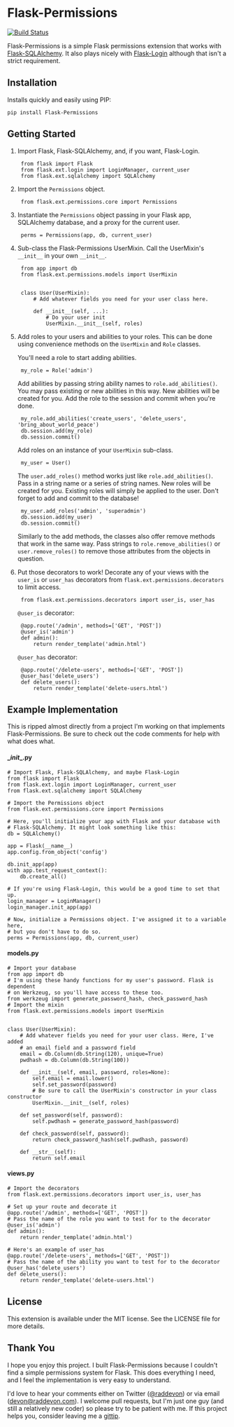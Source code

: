 # Flask-Permissions

[![Build Status](https://travis-ci.org/raddevon/flask-permissions.png?branch=master)](https://travis-ci.org/raddevon/flask-permissions)

Flask-Permissions is a simple Flask permissions extension that works with [Flask-SQLAlchemy](https://github.com/mitsuhiko/flask-sqlalchemy). It also plays nicely with [Flask-Login](https://github.com/maxcountryman/flask-login) although that isn't a strict requirement.

## Installation

Installs quickly and easily using PIP:

    pip install Flask-Permissions

## Getting Started

1. Import Flask, Flask-SQLAlchemy, and, if you want, Flask-Login.

        from flask import Flask
        from flask.ext.login import LoginManager, current_user
        from flask.ext.sqlalchemy import SQLAlchemy

2. Import the `Permissions` object.

        from flask.ext.permissions.core import Permissions

3. Instantiate the `Permissions` object passing in your Flask app, SQLAlchemy database, and a proxy for the current user.

        perms = Permissions(app, db, current_user)

4. Sub-class the Flask-Permissions UserMixin. Call the UserMixin's `__init__` in your own `__init__`.

        from app import db
        from flask.ext.permissions.models import UserMixin


        class User(UserMixin):
            # Add whatever fields you need for your user class here.

            def __init__(self, ...):
                # Do your user init
                UserMixin.__init__(self, roles)

5. Add roles to your users and abilities to your roles. This can be done using convenience methods on the `UserMixin` and `Role` classes.

    You'll need a role to start adding abilities.

        my_role = Role('admin')

    Add abilities by passing string ability names to `role.add_abilities()`. You may pass existing or new abilities in this way. New abilities will be created for you. Add the role to the session and commit when you're done.

        my_role.add_abilities('create_users', 'delete_users', 'bring_about_world_peace')
        db.session.add(my_role)
        db.session.commit()

    Add roles on an instance of your `UserMixin` sub-class.

        my_user = User()

    The `user.add_roles()` method works just like `role.add_abilities()`. Pass in a string name or a series of string names. New roles will be created for you. Existing roles will simply be applied to the user. Don't forget to add and commit to the database!

        my_user.add_roles('admin', 'superadmin')
        db.session.add(my_user)
        db.session.commit()

    Similarly to the add methods, the classes also offer remove methods that work in the same way. Pass strings to `role.remove_abilities()` or `user.remove_roles()` to remove those attributes from the objects in question.

6. Put those decorators to work! Decorate any of your views with the `user_is` or `user_has` decorators from `flask.ext.permissions.decorators` to limit access.

        from flask.ext.permissions.decorators import user_is, user_has

    `@user_is` decorator:

        @app.route('/admin', methods=['GET', 'POST'])
        @user_is('admin')
        def admin():
            return render_template('admin.html')

    `@user_has` decorator:

        @app.route('/delete-users', methods=['GET', 'POST'])
        @user_has('delete_users')
        def delete_users():
            return render_template('delete-users.html')

## Example Implementation

This is ripped almost directly from a project I'm working on that implements Flask-Permissions. Be sure to check out the code comments for help with what does what.

#### \__init__.py

    # Import Flask, Flask-SQLAlchemy, and maybe Flask-Login
    from flask import Flask
    from flask.ext.login import LoginManager, current_user
    from flask.ext.sqlalchemy import SQLAlchemy

    # Import the Permissions object
    from flask.ext.permissions.core import Permissions

    # Here, you'll initialize your app with Flask and your database with
    # Flask-SQLAlchemy. It might look something like this:
    db = SQLAlchemy()

    app = Flask(__name__)
    app.config.from_object('config')

    db.init_app(app)
    with app.test_request_context():
        db.create_all()

    # If you're using Flask-Login, this would be a good time to set that up.
    login_manager = LoginManager()
    login_manager.init_app(app)

    # Now, initialize a Permissions object. I've assigned it to a variable here,
    # but you don't have to do so.
    perms = Permissions(app, db, current_user)

#### models.py

    # Import your database
    from app import db
    # I'm using these handy functions for my user's password. Flask is dependent
    # on Werkzeug, so you'll have access to these too.
    from werkzeug import generate_password_hash, check_password_hash
    # Import the mixin
    from flask.ext.permissions.models import UserMixin


    class User(UserMixin):
        # Add whatever fields you need for your user class. Here, I've added
        # an email field and a password field
        email = db.Column(db.String(120), unique=True)
        pwdhash = db.Column(db.String(100))

        def __init__(self, email, password, roles=None):
            self.email = email.lower()
            self.set_password(password)
            # Be sure to call the UserMixin's constructor in your class constructor
            UserMixin.__init__(self, roles)

        def set_password(self, password):
            self.pwdhash = generate_password_hash(password)

        def check_password(self, password):
            return check_password_hash(self.pwdhash, password)

        def __str__(self):
            return self.email

#### views.py

    # Import the decorators
    from flask.ext.permissions.decorators import user_is, user_has

    # Set up your route and decorate it
    @app.route('/admin', methods=['GET', 'POST'])
    # Pass the name of the role you want to test for to the decorator
    @user_is('admin')
    def admin():
        return render_template('admin.html')

    # Here's an example of user_has
    @app.route('/delete-users', methods=['GET', 'POST'])
    # Pass the name of the ability you want to test for to the decorator
    @user_has('delete_users')
    def delete_users():
        return render_template('delete-users.html')

## License

This extension is available under the MIT license. See the LICENSE file for more details.

## Thank You

I hope you enjoy this project. I built Flask-Permissions because I couldn't find a simple permissions system for Flask. This does everything I need, and I feel the implementation is very easy to understand.

I'd love to hear your comments either on Twitter ([@raddevon](http://twitter.com/raddevon/)) or via email ([devon@raddevon.com](mailto:devon@raddevon.com)). I welcome pull requests, but I'm just one guy (and still a relatively new coder) so please try to be patient with me. If this project helps you, consider leaving me a [gittip](https://www.gittip.com/raddevon/).
